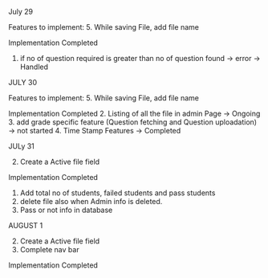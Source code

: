 July 29

Features to implement:
5. While saving File, add file name 


Implementation Completed
1.  if no of question required is greater than no of question found -> error -> Handled


JULY 30 

Features to implement:
5. While saving File, add file name 

Implementation Completed
2. Listing of all the file in admin Page -> Ongoing
3. add grade specific feature (Question fetching and Question uploadation) -> not started
4. Time Stamp Features -> Completed

JULy 31

2. Create a Active file field 

Implementation Completed
1. Add total no of students, failed students and pass students
2. delete file also when Admin info is deleted.
3. Pass or not info in database 

AUGUST 1

2. Create a Active file field 
3. Complete nav bar

Implementation Completed
